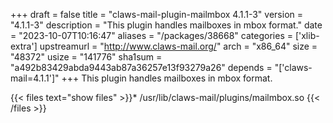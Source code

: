 +++
draft = false
title = "claws-mail-plugin-mailmbox 4.1.1-3"
version = "4.1.1-3"
description = "This plugin handles mailboxes in mbox format."
date = "2023-10-07T10:16:47"
aliases = "/packages/38668"
categories = ['xlib-extra']
upstreamurl = "http://www.claws-mail.org/"
arch = "x86_64"
size = "48372"
usize = "141776"
sha1sum = "a492b83429abda9443ab87a36257e13f93279a26"
depends = "['claws-mail=4.1.1']"
+++
This plugin handles mailboxes in mbox format.

{{< files text="show files" >}}* /usr/lib/claws-mail/plugins/mailmbox.so
{{< /files >}}